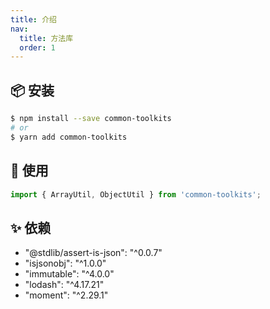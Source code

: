 ```yaml
---
title: 介绍
nav:
  title: 方法库
  order: 1
---
```



## 📦 安装

```bash
$ npm install --save common-toolkits
# or
$ yarn add common-toolkits
```

## 🔨 使用

```js
import { ArrayUtil, ObjectUtil } from 'common-toolkits';
```

## ✨ 依赖

- "@stdlib/assert-is-json": "^0.0.7"
- "isjsonobj": "^1.0.0"
- "immutable": "^4.0.0"
- "lodash": "^4.17.21"
- "moment": "^2.29.1"
